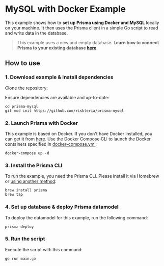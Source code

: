 # MySQL with Docker Example

This example shows how to **set up Prisma using Docker and MySQL** locally on your machine. It then uses the Prisma client in a simple Go script to read and write data in the database.

> This example uses a new and empty database. **Learn how to connect Prisma to your existing database [here](https://www.prisma.io/docs/-g003/)**.

## How to use

### 1. Download example & install dependencies

Clone the repository:

Ensure dependencies are available and up-to-date:

```
cd prisma-mysql
git mod init https://github.com/riskteria/prisma-mysql
```

### 2. Launch Prisma with Docker

This example is based on Docker. If you don't have Docker installed, you can get it from [here](https://store.docker.com/search?type=edition&offering=community). Use the Docker Compose CLI to launch the Docker containers specified in [docker-compose.yml](./docker-compose.yml):

```
docker-compose up -d
```

### 3. Install the Prisma CLI

To run the example, you need the Prisma CLI. Please install it via Homebrew or [using another method](https://www.prisma.io/docs/prisma-cli-and-configuration/using-the-prisma-cli-alx4/#installation):

```
brew install prisma
brew tap
```

### 4. Set up database & deploy Prisma datamodel

To deploy the datamodel for this example, run the following command:

```
prisma deploy
```

### 5. Run the script

Execute the script with this command: 

```
go run main.go
```